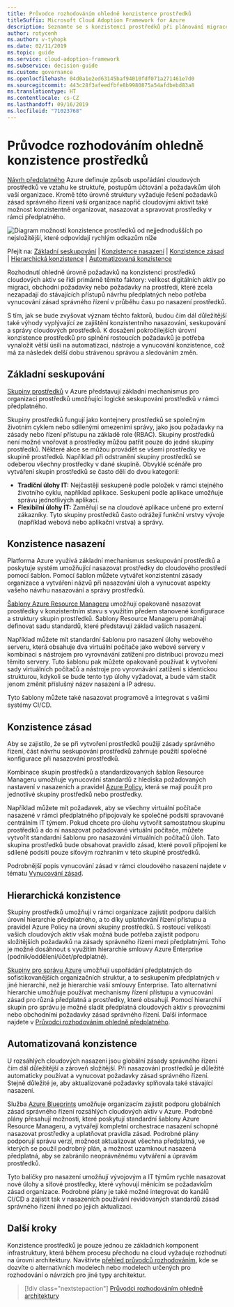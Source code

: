 ```yaml
---
title: Průvodce rozhodováním ohledně konzistence prostředků
titleSuffix: Microsoft Cloud Adoption Framework for Azure
description: Seznamte se s konzistencí prostředků při plánování migrace do Azure.
author: rotycenh
ms.author: v-tyhopk
ms.date: 02/11/2019
ms.topic: guide
ms.service: cloud-adoption-framework
ms.subservice: decision-guide
ms.custom: governance
ms.openlocfilehash: 04d0a1e2ed63145baf94010fdf071a271461e7d0
ms.sourcegitcommit: 443c28f3afeedfbfe8b9980875a54afdbebd83a8
ms.translationtype: HT
ms.contentlocale: cs-CZ
ms.lasthandoff: 09/16/2019
ms.locfileid: "71023768"
---
```

# <a name="resource-consistency-decision-guide"></a>Průvodce rozhodováním ohledně konzistence prostředků

[Návrh předplatného](../subscriptions/index.md) Azure definuje způsob uspořádání cloudových prostředků ve vztahu ke struktuře, postupům účtování a požadavkům úloh vaší organizace. Kromě této úrovně struktury vyžaduje řešení požadavků zásad správného řízení vaší organizace napříč cloudovými aktivit také možnost konzistentně organizovat, nasazovat a spravovat prostředky v rámci předplatného.

![Diagram možností konzistence prostředků od nejjednodušších po nejsložitější, které odpovídají rychlým odkazům níže](../../_images/decision-guides/decision-guide-resource-consistency.png)

Přejít na: [Základní seskupování](#basic-grouping) | [Konzistence nasazení](#deployment-consistency) | [Konzistence zásad](#policy-consistency) | [Hierarchická konzistence](#hierarchical-consistency) | [Automatizovaná konzistence](#automated-consistency)

Rozhodnutí ohledně úrovně požadavků na konzistenci prostředků cloudových aktiv se řídí primárně těmito faktory: velikost digitálních aktiv po migraci, obchodní požadavky nebo požadavky na prostředí, které zcela nezapadají do stávajících přístupů návrhu předplatných nebo potřeba vynucování zásad správného řízení v průběhu času po nasazení prostředků.

S tím, jak se bude zvyšovat význam těchto faktorů, budou čím dál důležitější také výhody vyplývající ze zajištění konzistentního nasazování, seskupování a správy cloudových prostředků. K dosažení pokročilejších úrovní konzistence prostředků pro splnění rostoucích požadavků je potřeba vynaložit větší úsilí na automatizaci, nástroje a vynucování konzistence, což má za následek delší dobu strávenou správou a sledováním změn.

## <a name="basic-grouping"></a>Základní seskupování

[Skupiny prostředků](https://docs.microsoft.com/azure/azure-resource-manager/resource-group-overview#resource-groups) v Azure představují základní mechanismus pro organizaci prostředků umožňující logické seskupování prostředků v rámci předplatného.

Skupiny prostředků fungují jako kontejnery prostředků se společným životním cyklem nebo sdílenými omezeními správy, jako jsou požadavky na zásady nebo řízení přístupu na základě role (RBAC). Skupiny prostředků není možné vnořovat a prostředky můžou patřit pouze do jedné skupiny prostředků. Některé akce se můžou provádět se všemi prostředky ve skupině prostředků. Například při odstranění skupiny prostředků se odeberou všechny prostředky v dané skupině. Obvyklé scénáře pro vytváření skupin prostředků se často dělí do dvou kategorií:

- **Tradiční úlohy IT:** Nejčastěji seskupené podle položek v rámci stejného životního cyklu, například aplikace. Seskupení podle aplikace umožňuje správu jednotlivých aplikací.
- **Flexibilní úlohy IT:** Zaměřují se na cloudové aplikace určené pro externí zákazníky. Tyto skupiny prostředků často odrážejí funkční vrstvy vývoje (například webová nebo aplikační vrstva) a správy.

## <a name="deployment-consistency"></a>Konzistence nasazení

Platforma Azure využívá základní mechanismus seskupování prostředků a poskytuje systém umožňující nasazovat prostředky do cloudového prostředí pomocí šablon. Pomocí šablon můžete vytvářet konzistentní zásady organizace a vytváření názvů při nasazování úloh a vynucovat aspekty vašeho návrhu nasazování a správy prostředků.

[Šablony Azure Resource Manageru](https://docs.microsoft.com/azure/azure-resource-manager/resource-group-overview#template-deployment) umožňují opakovaně nasazovat prostředky v konzistentním stavu s využitím předem stanovené konfigurace a struktury skupin prostředků. Šablony Resource Manageru pomáhají definovat sadu standardů, které představují základ vašich nasazení.

Například můžete mít standardní šablonu pro nasazení úlohy webového serveru, která obsahuje dva virtuální počítače jako webové servery v kombinaci s nástrojem pro vyrovnávání zatížení pro distribuci provozu mezi těmito servery. Tuto šablonu pak můžete opakovaně používat k vytvoření sady virtuálních počítačů a nástroje pro vyrovnávání zatížení s identickou strukturou, kdykoli se bude tento typ úlohy vyžadovat, a bude vám stačit jenom změnit příslušný název nasazení a IP adresu.

Tyto šablony můžete také nasazovat programově a integrovat s vašimi systémy CI/CD.

## <a name="policy-consistency"></a>Konzistence zásad

Aby se zajistilo, že se při vytvoření prostředků použijí zásady správného řízení, část návrhu seskupování prostředků zahrnuje použití společné konfigurace při nasazování prostředků.

Kombinace skupin prostředků a standardizovaných šablon Resource Manageru umožňuje vynucování standardů z hlediska požadovaných nastavení v nasazeních a pravidel [Azure Policy](https://docs.microsoft.com/azure/governance/policy/overview), která se mají použít pro jednotlivé skupiny prostředků nebo prostředky.

Například můžete mít požadavek, aby se všechny virtuální počítače nasazené v rámci předplatného připojovaly ke společné podsíti spravované centrálním IT týmem. Pokud chcete pro úlohu vytvořit samostatnou skupinu prostředků a do ní nasazovat požadované virtuální počítače, můžete vytvořit standardní šablonu pro nasazování virtuálních počítačů úloh. Tato skupina prostředků bude obsahovat pravidlo zásad, které povolí připojení ke sdílené podsíti pouze síťovým rozhraním v této skupině prostředků.

Podrobnější popis vynucování zásad v rámci cloudového nasazení najdete v tématu [Vynucování zásad](../policy-enforcement/index.md).

## <a name="hierarchical-consistency"></a>Hierarchická konzistence

Skupiny prostředků umožňují v rámci organizace zajistit podporu dalších úrovní hierarchie předplatného, a to díky uplatňování řízení přístupu a pravidel Azure Policy na úrovni skupiny prostředků. S rostoucí velikostí vašich cloudových aktiv však možná bude potřeba zajistit podporu složitějších požadavků na zásady správného řízení mezi předplatnými. Toho je možné dosáhnout s využitím hierarchie smlouvy Azure Enterprise (podnik/oddělení/účet/předplatné).

[Skupiny pro správu Azure](https://docs.microsoft.com/azure/governance/management-groups) umožňují uspořádání předplatných do sofistikovanějších organizačních struktur, a to seskupením předplatných v jiné hierarchii, než je hierarchie vaší smlouvy Enterprise. Tato alternativní hierarchie umožňuje používat mechanismy řízení přístupu a vynucování zásad pro různá předplatná a prostředky, které obsahují. Pomocí hierarchií skupin pro správu je možné sladit předplatná cloudových aktiv s provozními nebo obchodními požadavky zásad správného řízení. Další informace najdete v [Průvodci rozhodováním ohledně předplatného](../subscriptions/index.md).

## <a name="automated-consistency"></a>Automatizovaná konzistence

U rozsáhlých cloudových nasazení jsou globální zásady správného řízení čím dál důležitější a zároveň složitější. Při nasazování prostředků je důležité automaticky používat a vynucovat požadavky zásad správného řízení. Stejně důležité je, aby aktualizované požadavky splňovala také stávající nasazení.

Služba [Azure Blueprints](https://docs.microsoft.com/azure/governance/blueprints/overview) umožňuje organizacím zajistit podporu globálních zásad správného řízení rozsáhlých cloudových aktiv v Azure. Podrobné plány přesahují možnosti, které poskytují standardní šablony Azure Resource Manageru, a vytvářejí kompletní orchestrace nasazení schopné nasazovat prostředky a uplatňovat pravidla zásad. Podrobné plány podporují správu verzí, možnost aktualizovat všechna předplatná, ve kterých se použil podrobný plán, a možnost uzamknout nasazená předplatná, aby se zabránilo neoprávněnému vytváření a úpravám prostředků.

Tyto balíčky pro nasazení umožňují vývojovým a IT týmům rychle nasazovat nové úlohy a síťové prostředky, které vyhovují měnícím se požadavkům zásad organizace. Podrobné plány je také možné integrovat do kanálů CI/CD a zajistit tak v nasazeních používání revidovaných standardů zásad správného řízení ihned po jejich aktualizaci.

## <a name="next-steps"></a>Další kroky

Konzistence prostředků je pouze jednou ze základních komponent infrastruktury, která během procesu přechodu na cloud vyžaduje rozhodnutí na úrovni architektury. Navštivte [přehled průvodců rozhodováním](../index.md), kde se dozvíte o alternativních modelech nebo modelech určených pro rozhodování o návrzích pro jiné typy architektur.

> [!div class="nextstepaction"]
> [Průvodci rozhodováním ohledně architektury](../index.md)
